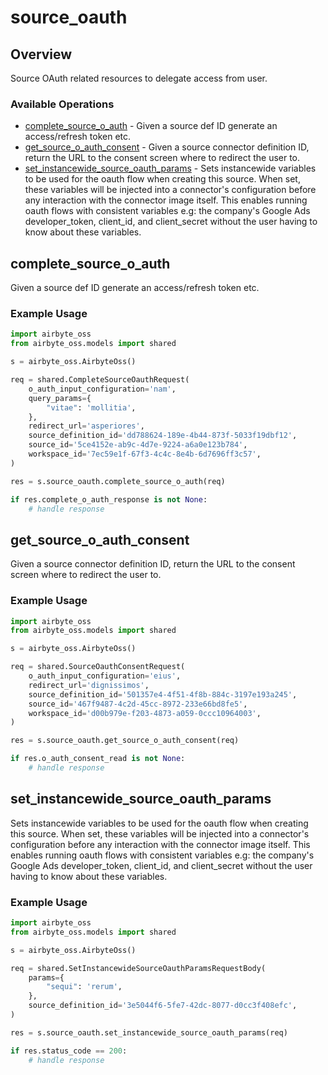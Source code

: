 # source_oauth

## Overview

Source OAuth related resources to delegate access from user.

### Available Operations

* [complete_source_o_auth](#complete_source_o_auth) - Given a source def ID generate an access/refresh token etc.
* [get_source_o_auth_consent](#get_source_o_auth_consent) - Given a source connector definition ID, return the URL to the consent screen where to redirect the user to.
* [set_instancewide_source_oauth_params](#set_instancewide_source_oauth_params) - Sets instancewide variables to be used for the oauth flow when creating this source. When set, these variables will be injected into a connector's configuration before any interaction with the connector image itself. This enables running oauth flows with consistent variables e.g: the company's Google Ads developer_token, client_id, and client_secret without the user having to know about these variables.


## complete_source_o_auth

Given a source def ID generate an access/refresh token etc.

### Example Usage

```python
import airbyte_oss
from airbyte_oss.models import shared

s = airbyte_oss.AirbyteOss()

req = shared.CompleteSourceOauthRequest(
    o_auth_input_configuration='nam',
    query_params={
        "vitae": 'mollitia',
    },
    redirect_url='asperiores',
    source_definition_id='dd788624-189e-4b44-873f-5033f19dbf12',
    source_id='5ce4152e-ab9c-4d7e-9224-a6a0e123b784',
    workspace_id='7ec59e1f-67f3-4c4c-8e4b-6d7696ff3c57',
)

res = s.source_oauth.complete_source_o_auth(req)

if res.complete_o_auth_response is not None:
    # handle response
```

## get_source_o_auth_consent

Given a source connector definition ID, return the URL to the consent screen where to redirect the user to.

### Example Usage

```python
import airbyte_oss
from airbyte_oss.models import shared

s = airbyte_oss.AirbyteOss()

req = shared.SourceOauthConsentRequest(
    o_auth_input_configuration='eius',
    redirect_url='dignissimos',
    source_definition_id='501357e4-4f51-4f8b-884c-3197e193a245',
    source_id='467f9487-4c2d-45cc-8972-233e66bd8fe5',
    workspace_id='d00b979e-f203-4873-a059-0ccc10964003',
)

res = s.source_oauth.get_source_o_auth_consent(req)

if res.o_auth_consent_read is not None:
    # handle response
```

## set_instancewide_source_oauth_params

Sets instancewide variables to be used for the oauth flow when creating this source. When set, these variables will be injected into a connector's configuration before any interaction with the connector image itself. This enables running oauth flows with consistent variables e.g: the company's Google Ads developer_token, client_id, and client_secret without the user having to know about these variables.


### Example Usage

```python
import airbyte_oss
from airbyte_oss.models import shared

s = airbyte_oss.AirbyteOss()

req = shared.SetInstancewideSourceOauthParamsRequestBody(
    params={
        "sequi": 'rerum',
    },
    source_definition_id='3e5044f6-5fe7-42dc-8077-d0cc3f408efc',
)

res = s.source_oauth.set_instancewide_source_oauth_params(req)

if res.status_code == 200:
    # handle response
```
